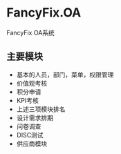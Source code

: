 ﻿# FancyFix.OA
  FancyFix OA系统
  
## 主要模块
* 基本的人员，部门，菜单，权限管理
* 价值观考核
* 积分申请
* KPI考核
* 上述三项模块排名
* 设计需求排期
* 问卷调查
* DISC测试
* 供应商模块

